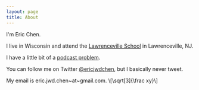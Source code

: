 ```yaml
---
layout: page
title: About
---
```


I'm Eric Chen. 

I live in Wisconsin and attend the [Lawrenceville School](http://www.lawrenceville.org/index.aspx) in Lawrenceville, NJ.

I have a little bit of a [podcast problem](http://www.ericjwdchen.github.io/my-favorite-podcasts). 

You can follow me on Twitter [@ericjwdchen](https://twitter.com/ericjwdchen), but I basically never tweet.

My email is eric.jwd.chen~at~gmail.com. \\[\sqrt[3]{\frac xy}\\]